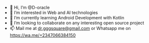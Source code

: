- 👋 Hi, I’m @D-oracle
- 👀 I’m interested in Web and AI technologies
- 🌱 I’m currently learning Android Development with Kotlin
- 💞️ I’m looking to collaborate on any interesting open source project
- 📫 Mail me at dr.gggsquare@gmail.com or Whatsapp me on https://wa.me/+2347066384150

<!---
D-oracle/D-oracle is a ✨ special ✨ repository because its `README.md` (this file) appears on your GitHub profile.
You can click the Preview link to take a look at your changes.
--->

